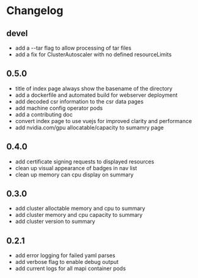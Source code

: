 # Changelog

## devel

* add a --tar flag to allow processing of tar files
* add a fix for ClusterAutoscaler with no defined resourceLimits

## 0.5.0

* title of index page always show the basename of the directory
* add a dockerfile and automated build for webserver deployment
* add decoded csr information to the csr data pages
* add machine config operator pods
* add a contributing doc
* convert index page to use vuejs for improved clarity and performance
* add nvidia.com/gpu allocatable/capacity to sumamry page

## 0.4.0

* add certificate signing requests to displayed resources
* clean up visual appearance of badges in nav list
* clean up memory can cpu display on summary

## 0.3.0

* add cluster alloctable memory and cpu to summary
* add cluster memory and cpu capacity to summary
* add cluster version to summary

## 0.2.1

* add error logging for failed yaml parses
* add verbose flag to enable debug output
* add current logs for all mapi container pods
